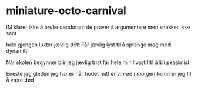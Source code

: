 # miniature-octo-carnival

IM klarer ikke å bruke deodorant
de prøver å argumentere men snakker ikke sant

hele gjengen lukter jævlig dritt
Får jævlig lyst til å sprenge meg med dynamitt

Når skolen begynner blir jeg jævlig trist
får hele min livsstil til å bli pessimist

Eneste jeg gleden jeg har
er når hodet mitt er vinrød
i morgen kommer jeg til å være død

